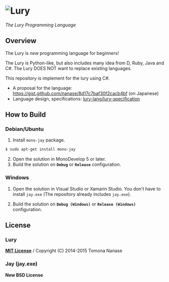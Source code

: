 ![Lury][Lury]
====

_The Lury Programming Language_

## Overview
The Lury is _new_ programming language for beginners!

The Lury is Python-like, but also includes many idea from D, Ruby, Java and C#. The Lury DOES NOT want to replace existing languages.

This repository is implement for the lury using C#.

- A proposal for the language: https://gist.github.com/nanase/8d17c7baf30f2cacb4bf (on Japanese)
- Language design, specifications: [lury-lang/lury-specification](https://github.com/lury-lang/lury-specification)


## How to Build
### Debian/Ubuntu
1. Install `mono-jay` package.

```sh
$ sudo apt-get install mono-jay
```

2. Open the solution in MonoDevelop 5 or later.
3. Build the solution on __`Debug`__ or __`Release`__ configuration.

### Windows
1. Open the solution in Visual Studio or Xamarin Studio. You don't have to install `jay.exe` (The repository already includes `jay.exe`).

2. Build the solution on __`Debug (Windows)`__ or __`Release (Windows)`__ configuration.

## License
### Lury
[__MIT License__](../master/LICENSE.lury) /
Copyright (C) 2014-2015 Tomona Nanase

### Jay (jay.exe)
__New BSD License__

[Lury]: https://raw.githubusercontent.com/lury-lang/lury/master/logo/lury.png